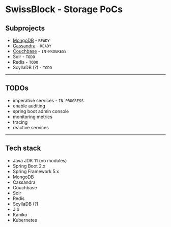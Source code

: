 
# SwissBlock - Storage PoCs

## Subprojects

* [MongoDB](mongodb-service/) - `READY`
* [Cassandra](cassandra-service/) - `READY`
* [Couchbase](couchbase-service/) - `IN-PROGRESS`
* Solr - `TODO`
* Redis - `TODO`
* ScyllaDB (?) - `TODO`

---

## TODOs

* imperative services - `IN-PROGRESS`
* enable auditing
* spring boot admin console
* monitoring metrics
* tracing
* reactive services

---

## Tech stack

* Java JDK 11 (no modules)
* Spring Boot 2.x
* Spring Framework 5.x
* MongoDB
* Cassandra
* Couchbase
* Solr
* Redis
* ScyllaDB (?)
* Jib
* Kaniko
* Kubernetes
